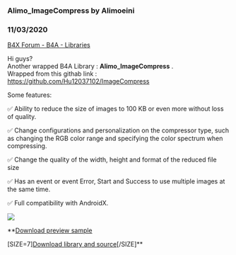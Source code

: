 ### Alimo_ImageCompress by Alimoeini
### 11/03/2020
[B4X Forum - B4A - Libraries](https://www.b4x.com/android/forum/threads/124177/)

Hi guys?  
Another wrapped B4A Library : **Alimo\_ImageCompress** .  
Wrapped from this githab link :   
<https://github.com/Hu12037102/ImageCompress>  
  
Some features:  
  
✅ Ability to reduce the size of images to 100 KB or even more without loss of quality.  
  
✅ Change configurations and personalization on the compressor type, such as changing the RGB color range and specifying the color spectrum when compressing.  
  
✅ Change the quality of the width, height and format of the reduced file size  
  
✅ Has an event or event Error, Start and Success to use multiple images at the same time.  
  
✅ Full compatibility with AndroidX.  
  
![](https://www.b4x.com/android/forum/attachments/102414)  
  
**[Download preview sample](https://drive.google.com/file/d/1zqY-p_G3Pgt-rCHCmm_WG2xaZYnXtuvt/view?usp=sharing)  
  
[SIZE=7][Download library and source](https://drive.google.com/file/d/19P9zV-5hYWPZcF3pJMoZ8edCazKDtVSQ/view?usp=sharing)[/SIZE]**